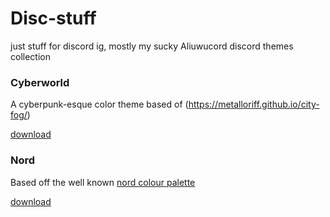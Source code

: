 # Disc-stuff

just stuff for discord ig, mostly my sucky Aliuwucord discord themes collection 


### Cyberworld
A cyberpunk-esque color theme based of (https://metalloriff.github.io/city-fog/)

[download](https://github.com/Quinxxxx/Disc-stuff/blob/main/Cyberworld.json)


### Nord
Based off the well known [nord colour palette](https://www.nordtheme.com/)

[download](https://github.com/Quinxxxx/Disc-stuff/blob/main/nord.json)
